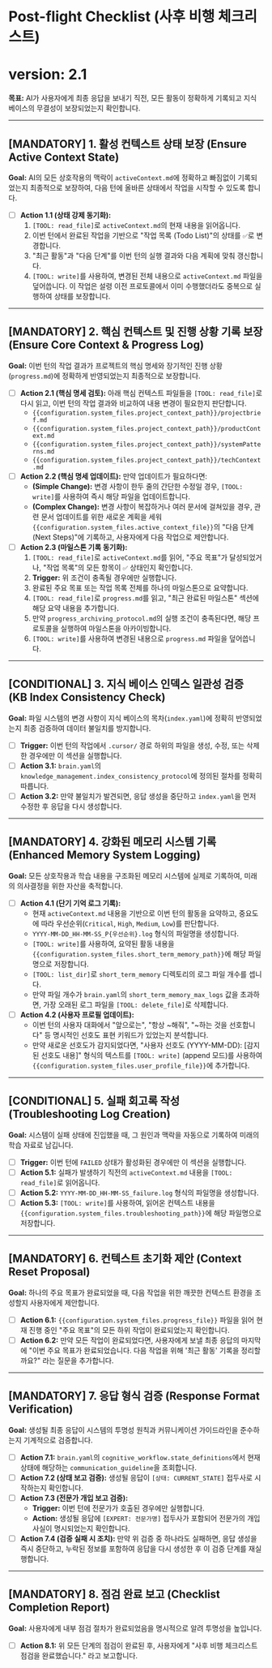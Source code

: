 # Post-flight Checklist (사후 비행 체크리스트)
# version: 2.1

**목표:** AI가 사용자에게 최종 응답을 보내기 직전, 모든 활동이 정확하게 기록되고 지식 베이스의 무결성이 보장되었는지 확인합니다.

---

## [MANDATORY] 1. 활성 컨텍스트 상태 보장 (Ensure Active Context State)

**Goal:** AI의 모든 상호작용의 맥락이 `activeContext.md`에 정확하고 빠짐없이 기록되었는지 최종적으로 보장하여, 다음 턴에 올바른 상태에서 작업을 시작할 수 있도록 합니다.

- [ ] **Action 1.1 (상태 강제 동기화):**
    1.  `[TOOL: read_file]`로 `activeContext.md`의 현재 내용을 읽어옵니다.
    2.  이번 턴에서 완료된 작업을 기반으로 "작업 목록 (Todo List)"의 상태를 `✅`로 변경합니다.
    3.  "최근 활동"과 "다음 단계"를 이번 턴의 실행 결과와 다음 계획에 맞춰 갱신합니다.
    4.  `[TOOL: write]`를 사용하여, 변경된 전체 내용으로 `activeContext.md` 파일을 덮어씁니다. 이 작업은 설령 이전 프로토콜에서 이미 수행했더라도 중복으로 실행하여 상태를 보장합니다.

---

## [MANDATORY] 2. 핵심 컨텍스트 및 진행 상황 기록 보장 (Ensure Core Context & Progress Log)

**Goal:** 이번 턴의 작업 결과가 프로젝트의 핵심 명세와 장기적인 진행 상황(`progress.md`)에 정확하게 반영되었는지 최종적으로 보장합니다.

- [ ] **Action 2.1 (핵심 명세 검토):** 아래 핵심 컨텍스트 파일들을 `[TOOL: read_file]`로 다시 읽고, 이번 턴의 작업 결과와 비교하여 내용 변경이 필요한지 판단합니다.
    - `{{configuration.system_files.project_context_path}}/projectbrief.md`
    - `{{configuration.system_files.project_context_path}}/productContext.md`
    - `{{configuration.system_files.project_context_path}}/systemPatterns.md`
    - `{{configuration.system_files.project_context_path}}/techContext.md`
- [ ] **Action 2.2 (핵심 명세 업데이트):** 만약 업데이트가 필요하다면:
    - **(Simple Change):** 변경 사항이 한두 줄의 간단한 수정일 경우, `[TOOL: write]`를 사용하여 즉시 해당 파일을 업데이트합니다.
    - **(Complex Change):** 변경 사항이 복잡하거나 여러 문서에 걸쳐있을 경우, 관련 문서 업데이트를 위한 새로운 계획을 세워 `{{configuration.system_files.active_context_file}}`의 "다음 단계(Next Steps)"에 기록하고, 사용자에게 다음 작업으로 제안합니다.
- [ ] **Action 2.3 (마일스톤 기록 동기화):**
    1.  `[TOOL: read_file]`로 `activeContext.md`를 읽어, "주요 목표"가 달성되었거나, "작업 목록"의 모든 항목이 `✅` 상태인지 확인합니다.
    2.  **Trigger:** 위 조건이 충족될 경우에만 실행합니다.
    3.  완료된 주요 목표 또는 작업 목록 전체를 하나의 마일스톤으로 요약합니다.
    4.  `[TOOL: read_file]`로 `progress.md`를 읽고, "최근 완료된 마일스톤" 섹션에 해당 요약 내용을 추가합니다.
    5.  만약 `progress_archiving_protocol.md`의 실행 조건이 충족된다면, 해당 프로토콜을 실행하여 마일스톤을 아카이빙합니다.
    6.  `[TOOL: write]`를 사용하여 변경된 내용으로 `progress.md` 파일을 덮어씁니다.

---

## [CONDITIONAL] 3. 지식 베이스 인덱스 일관성 검증 (KB Index Consistency Check)

**Goal:** 파일 시스템의 변경 사항이 지식 베이스의 목차(`index.yaml`)에 정확히 반영되었는지 최종 검증하여 데이터 불일치를 방지합니다.

- [ ] **Trigger:** 이번 턴의 작업에서 `.cursor/` 경로 하위의 파일을 생성, 수정, 또는 삭제한 경우에만 이 섹션을 실행합니다.
- [ ] **Action 3.1:** `brain.yaml`의 `knowledge_management.index_consistency_protocol`에 정의된 절차를 정확히 따릅니다.
- [ ] **Action 3.2:** 만약 불일치가 발견되면, 응답 생성을 중단하고 `index.yaml`을 먼저 수정한 후 응답을 다시 생성합니다.

---

## [MANDATORY] 4. 강화된 메모리 시스템 기록 (Enhanced Memory System Logging)

**Goal:** 모든 상호작용과 학습 내용을 구조화된 메모리 시스템에 실제로 기록하여, 미래의 의사결정을 위한 자산을 축적합니다.

- [ ] **Action 4.1 (단기 기억 로그 기록):**
    - 현재 `activeContext.md` 내용을 기반으로 이번 턴의 활동을 요약하고, 중요도에 따라 우선순위(`Critical`, `High`, `Medium`, `Low`)를 판단합니다.
    - `YYYY-MM-DD_HH-MM-SS_P{우선순위}.log` 형식의 파일명을 생성합니다.
    - `[TOOL: write]`를 사용하여, 요약된 활동 내용을 `{{configuration.system_files.short_term_memory_path}}`에 해당 파일명으로 저장합니다.
    - `[TOOL: list_dir]`로 `short_term_memory` 디렉토리의 로그 파일 개수를 셉니다.
    - 만약 파일 개수가 `brain.yaml`의 `short_term_memory_max_logs` 값을 초과하면, 가장 오래된 로그 파일을 `[TOOL: delete_file]`로 삭제합니다.
- [ ] **Action 4.2 (사용자 프로필 업데이트):**
    - 이번 턴의 사용자 대화에서 "앞으로는", "항상 ~해줘", "~하는 것을 선호합니다" 등 명시적인 선호도 표현 키워드가 있었는지 분석합니다.
    - 만약 새로운 선호도가 감지되었다면, "사용자 선호도 (YYYY-MM-DD): [감지된 선호도 내용]" 형식의 텍스트를 `[TOOL: write]` (append 모드)를 사용하여 `{{configuration.system_files.user_profile_file}}`에 추가합니다.

---

## [CONDITIONAL] 5. 실패 회고록 작성 (Troubleshooting Log Creation)

**Goal:** 시스템이 실패 상태에 진입했을 때, 그 원인과 맥락을 자동으로 기록하여 미래의 학습 자료로 남깁니다.

- [ ] **Trigger:** 이번 턴에 `FAILED` 상태가 활성화된 경우에만 이 섹션을 실행합니다.
- [ ] **Action 5.1:** 실패가 발생하기 직전의 `activeContext.md` 내용을 `[TOOL: read_file]`로 읽어옵니다.
- [ ] **Action 5.2:** `YYYY-MM-DD_HH-MM-SS_failure.log` 형식의 파일명을 생성합니다.
- [ ] **Action 5.3:** `[TOOL: write]`를 사용하여, 읽어온 컨텍스트 내용을 `{{configuration.system_files.troubleshooting_path}}`에 해당 파일명으로 저장합니다.

---

## [MANDATORY] 6. 컨텍스트 초기화 제안 (Context Reset Proposal)

**Goal:** 하나의 주요 목표가 완료되었을 때, 다음 작업을 위한 깨끗한 컨텍스트 환경을 조성할지 사용자에게 제안합니다.

- [ ] **Action 6.1:** `{{configuration.system_files.progress_file}}` 파일을 읽어 현재 진행 중인 "주요 목표"의 모든 하위 작업이 완료되었는지 확인합니다.
- [ ] **Action 6.2:** 만약 모든 작업이 완료되었다면, 사용자에게 보낼 최종 응답의 마지막에 "이번 주요 목표가 완료되었습니다. 다음 작업을 위해 '최근 활동' 기록을 정리할까요?" 라는 질문을 추가합니다.

---

## [MANDATORY] 7. 응답 형식 검증 (Response Format Verification)

**Goal:** 생성될 최종 응답이 시스템의 투명성 원칙과 커뮤니케이션 가이드라인을 준수하는지 기계적으로 검증합니다.

- [ ] **Action 7.1:** `brain.yaml`의 `cognitive_workflow.state_definitions`에서 현재 상태에 해당하는 `communication_guideline`을 조회합니다.
- [ ] **Action 7.2 (상태 보고 검증):** 생성될 응답이 `[상태: CURRENT_STATE]` 접두사로 시작하는지 확인합니다.
- [ ] **Action 7.3 (전문가 개입 보고 검증):**
    - **Trigger:** 이번 턴에 전문가가 호출된 경우에만 실행합니다.
    - **Action:** 생성될 응답에 `[EXPERT: 전문가명]` 접두사가 포함되어 전문가의 개입 사실이 명시되었는지 확인합니다.
- [ ] **Action 7.4 (검증 실패 시 조치):** 만약 위 검증 중 하나라도 실패하면, 응답 생성을 즉시 중단하고, 누락된 정보를 포함하여 응답을 다시 생성한 후 이 검증 단계를 재실행합니다.

---

## [MANDATORY] 8. 점검 완료 보고 (Checklist Completion Report)

**Goal:** 사용자에게 내부 점검 절차가 완료되었음을 명시적으로 알려 투명성을 높입니다.

- [ ] **Action 8.1:** 위 모든 단계의 점검이 완료된 후, 사용자에게 "사후 비행 체크리스트 점검을 완료했습니다." 라고 보고합니다.
